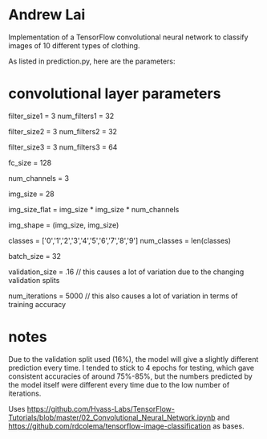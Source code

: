 # Andrew Lai
Implementation of a TensorFlow convolutional neural network to classify images of 10 different types of clothing.

As listed in prediction.py, here are the parameters:

# convolutional layer parameters
filter_size1 = 3 
num_filters1 = 32

filter_size2 = 3
num_filters2 = 32

filter_size3 = 3
num_filters3 = 64

fc_size = 128

num_channels = 3

img_size = 28

img_size_flat = img_size * img_size * num_channels

img_shape = (img_size, img_size)

classes = ['0','1','2','3','4','5','6','7','8','9']
num_classes = len(classes)

batch_size = 32

validation_size = .16 // this causes a lot of variation due to the changing validation splits

num_iterations = 5000 // this also causes a lot of variation in terms of training accuracy

# notes
Due to the validation split used (16%), the model will give a slightly different prediction every time. I tended to stick to 4 epochs for testing, which gave consistent accuracies of around 75%-85%, but the numbers predicted by the model itself were different every time due to the low number of iterations.

Uses https://github.com/Hvass-Labs/TensorFlow-Tutorials/blob/master/02_Convolutional_Neural_Network.ipynb and https://github.com/rdcolema/tensorflow-image-classification as bases.
